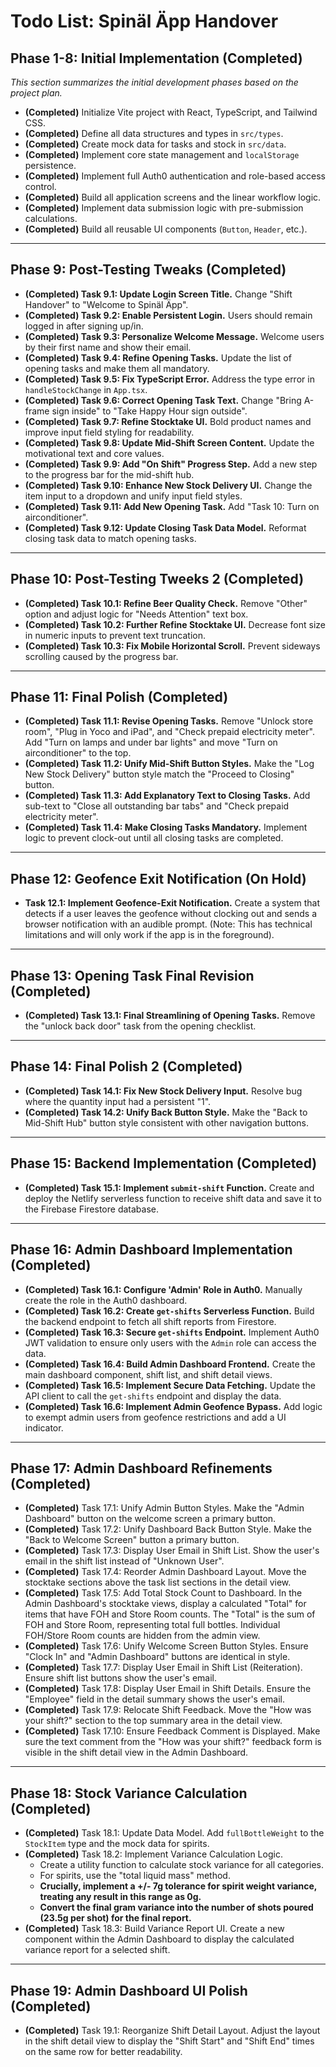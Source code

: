 # Todo List: Spinäl Äpp Handover

## Phase 1-8: Initial Implementation (Completed)
_This section summarizes the initial development phases based on the project plan._
- **(Completed)** Initialize Vite project with React, TypeScript, and Tailwind CSS.
- **(Completed)** Define all data structures and types in `src/types`.
- **(Completed)** Create mock data for tasks and stock in `src/data`.
- **(Completed)** Implement core state management and `localStorage` persistence.
- **(Completed)** Implement full Auth0 authentication and role-based access control.
- **(Completed)** Build all application screens and the linear workflow logic.
- **(Completed)** Implement data submission logic with pre-submission calculations.
- **(Completed)** Build all reusable UI components (`Button`, `Header`, etc.).

---

## Phase 9: Post-Testing Tweaks (Completed)
- **(Completed) Task 9.1: Update Login Screen Title.** Change "Shift Handover" to "Welcome to Spinäl Äpp".
- **(Completed) Task 9.2: Enable Persistent Login.** Users should remain logged in after signing up/in.
- **(Completed) Task 9.3: Personalize Welcome Message.** Welcome users by their first name and show their email.
- **(Completed) Task 9.4: Refine Opening Tasks.** Update the list of opening tasks and make them all mandatory.
- **(Completed) Task 9.5: Fix TypeScript Error.** Address the type error in `handleStockChange` in `App.tsx`.
- **(Completed) Task 9.6: Correct Opening Task Text.** Change "Bring A-frame sign inside" to "Take Happy Hour sign outside".
- **(Completed) Task 9.7: Refine Stocktake UI.** Bold product names and improve input field styling for readability.
- **(Completed) Task 9.8: Update Mid-Shift Screen Content.** Update the motivational text and core values.
- **(Completed) Task 9.9: Add "On Shift" Progress Step.** Add a new step to the progress bar for the mid-shift hub.
- **(Completed) Task 9.10: Enhance New Stock Delivery UI.** Change the item input to a dropdown and unify input field styles.
- **(Completed) Task 9.11: Add New Opening Task.** Add "Task 10: Turn on airconditioner".
- **(Completed) Task 9.12: Update Closing Task Data Model.** Reformat closing task data to match opening tasks.

---

## Phase 10: Post-Testing Tweeks 2 (Completed)
- **(Completed) Task 10.1: Refine Beer Quality Check.** Remove "Other" option and adjust logic for "Needs Attention" text box.
- **(Completed) Task 10.2: Further Refine Stocktake UI.** Decrease font size in numeric inputs to prevent text truncation.
- **(Completed) Task 10.3: Fix Mobile Horizontal Scroll.** Prevent sideways scrolling caused by the progress bar.

---

## Phase 11: Final Polish (Completed)
- **(Completed) Task 11.1: Revise Opening Tasks.** Remove "Unlock store room", "Plug in Yoco and iPad", and "Check prepaid electricity meter". Add "Turn on lamps and under bar lights" and move "Turn on airconditioner" to the top.
- **(Completed) Task 11.2: Unify Mid-Shift Button Styles.** Make the "Log New Stock Delivery" button style match the "Proceed to Closing" button.
- **(Completed) Task 11.3: Add Explanatory Text to Closing Tasks.** Add sub-text to "Close all outstanding bar tabs" and "Check prepaid electricity meter".
- **(Completed) Task 11.4: Make Closing Tasks Mandatory.** Implement logic to prevent clock-out until all closing tasks are completed.

---

## Phase 12: Geofence Exit Notification (On Hold)
- **Task 12.1: Implement Geofence-Exit Notification.** Create a system that detects if a user leaves the geofence without clocking out and sends a browser notification with an audible prompt. (Note: This has technical limitations and will only work if the app is in the foreground).

---

## Phase 13: Opening Task Final Revision (Completed)
- **(Completed) Task 13.1: Final Streamlining of Opening Tasks.** Remove the "unlock back door" task from the opening checklist.

---

## Phase 14: Final Polish 2 (Completed)
- **(Completed) Task 14.1: Fix New Stock Delivery Input.** Resolve bug where the quantity input had a persistent "1".
- **(Completed) Task 14.2: Unify Back Button Style.** Make the "Back to Mid-Shift Hub" button style consistent with other navigation buttons.

---

## Phase 15: Backend Implementation (Completed)
- **(Completed) Task 15.1: Implement `submit-shift` Function.** Create and deploy the Netlify serverless function to receive shift data and save it to the Firebase Firestore database.

---

## Phase 16: Admin Dashboard Implementation (Completed)
- **(Completed) Task 16.1: Configure 'Admin' Role in Auth0.** Manually create the role in the Auth0 dashboard.
- **(Completed) Task 16.2: Create `get-shifts` Serverless Function.** Build the backend endpoint to fetch all shift reports from Firestore.
- **(Completed) Task 16.3: Secure `get-shifts` Endpoint.** Implement Auth0 JWT validation to ensure only users with the `Admin` role can access the data.
- **(Completed) Task 16.4: Build Admin Dashboard Frontend.** Create the main dashboard component, shift list, and shift detail views.
- **(Completed) Task 16.5: Implement Secure Data Fetching.** Update the API client to call the `get-shifts` endpoint and display the data.
- **(Completed) Task 16.6: Implement Admin Geofence Bypass.** Add logic to exempt admin users from geofence restrictions and add a UI indicator.

---

## Phase 17: Admin Dashboard Refinements (Completed)
- **(Completed)** Task 17.1: Unify Admin Button Styles. Make the "Admin Dashboard" button on the welcome screen a primary button.
- **(Completed)** Task 17.2: Unify Dashboard Back Button Style. Make the "Back to Welcome Screen" button a primary button.
- **(Completed)** Task 17.3: Display User Email in Shift List. Show the user's email in the shift list instead of "Unknown User".
- **(Completed)** Task 17.4: Reorder Admin Dashboard Layout. Move the stocktake sections above the task list sections in the detail view.
- **(Completed)** Task 17.5: Add Total Stock Count to Dashboard. In the Admin Dashboard's stocktake views, display a calculated "Total" for items that have FOH and Store Room counts. The "Total" is the sum of FOH and Store Room, representing total full bottles. Individual FOH/Store Room counts are hidden from the admin view.
- **(Completed)** Task 17.6: Unify Welcome Screen Button Styles. Ensure "Clock In" and "Admin Dashboard" buttons are identical in style.
- **(Completed)** Task 17.7: Display User Email in Shift List (Reiteration). Ensure shift list buttons show the user's email.
- **(Completed)** Task 17.8: Display User Email in Shift Details. Ensure the "Employee" field in the detail summary shows the user's email.
- **(Completed)** Task 17.9: Relocate Shift Feedback. Move the "How was your shift?" section to the top summary area in the detail view.
- **(Completed)** Task 17.10: Ensure Feedback Comment is Displayed. Make sure the text comment from the "How was your shift?" feedback form is visible in the shift detail view in the Admin Dashboard.

---

## Phase 18: Stock Variance Calculation (Completed)
- **(Completed)** Task 18.1: Update Data Model. Add `fullBottleWeight` to the `StockItem` type and the mock data for spirits.
- **(Completed)** Task 18.2: Implement Variance Calculation Logic. 
  - Create a utility function to calculate stock variance for all categories.
  - For spirits, use the "total liquid mass" method.
  - **Crucially, implement a +/- 7g tolerance for spirit weight variance, treating any result in this range as 0g.**
  - **Convert the final gram variance into the number of shots poured (23.5g per shot) for the final report.**
- **(Completed)** Task 18.3: Build Variance Report UI. Create a new component within the Admin Dashboard to display the calculated variance report for a selected shift.

---

## Phase 19: Admin Dashboard UI Polish (Completed)
- **(Completed)** Task 19.1: Reorganize Shift Detail Layout. Adjust the layout in the shift detail view to display the "Shift Start" and "Shift End" times on the same row for better readability.